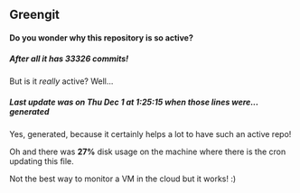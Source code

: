 ## Greengit

#### Do you wonder why this repository is so active?

##### After all it has 33326 commits!

But is it *really* active? Well...

##### Last update was on Thu Dec 1 at 1:25:15 when those lines were... generated

Yes, generated, because it certainly helps a lot to have such an active repo!

Oh and there was **27%** disk usage on the machine
where there is the cron updating this file.

Not the best way to monitor a VM in the cloud but it works! :)
